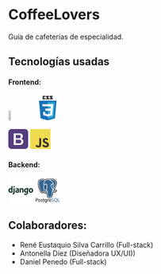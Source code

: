 # CoffeeLovers

Guía de cafeterías de especialidad.


## Tecnologías usadas

#### Frontend:


<p align="left">
<img src="https://upload.wikimedia.org/wikipedia/commons/thumb/6/61/HTML5_logo_and_wordmark.svg/800px-HTML5_logo_and_wordmark.svg.png"  width=10% height=10%>
<img src="https://raw.githubusercontent.com/devicons/devicon/master/icons/css3/css3-original-wordmark.svg"  width=10% height=10%>
</p>
<p align="left">
<img src="https://raw.githubusercontent.com/github/explore/80688e429a7d4ef2fca1e82350fe8e3517d3494d/topics/bootstrap/bootstrap.png"  width=8% height=8%>
<img src="https://raw.githubusercontent.com/github/explore/80688e429a7d4ef2fca1e82350fe8e3517d3494d/topics/javascript/javascript.png"  width=8% height=8%>
</p>


#### Backend:


<p align="left">
<img src="https://raw.githubusercontent.com/github/explore/7456fdff59816d37ef383a6c8f32a26ff7332db2/topics/django/django.png"  width=10% height=10%>
<img src="https://raw.githubusercontent.com/devicons/devicon/master/icons/postgresql/postgresql-original-wordmark.svg"  width=10% height=10%>
</p>


## Colaboradores:
- René Eustaquio Silva Carrillo (Full-stack) 
- Antonella Díez (Diseñadora UX/UI))
- Daniel Penedo (Full-stack)
